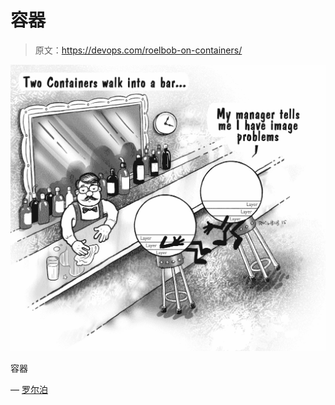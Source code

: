 # 容器

> 原文：<https://devops.com/roelbob-on-containers/>

[![Containers-at-Bar-20151020](img/5821a190690f349eadfe6e26a027f597.png)](https://devops.com/wp-content/uploads/2015/10/Containers-at-Bar-20151020.jpg)

容器

— [罗尔泊](https://devops.com/author/breselman/)